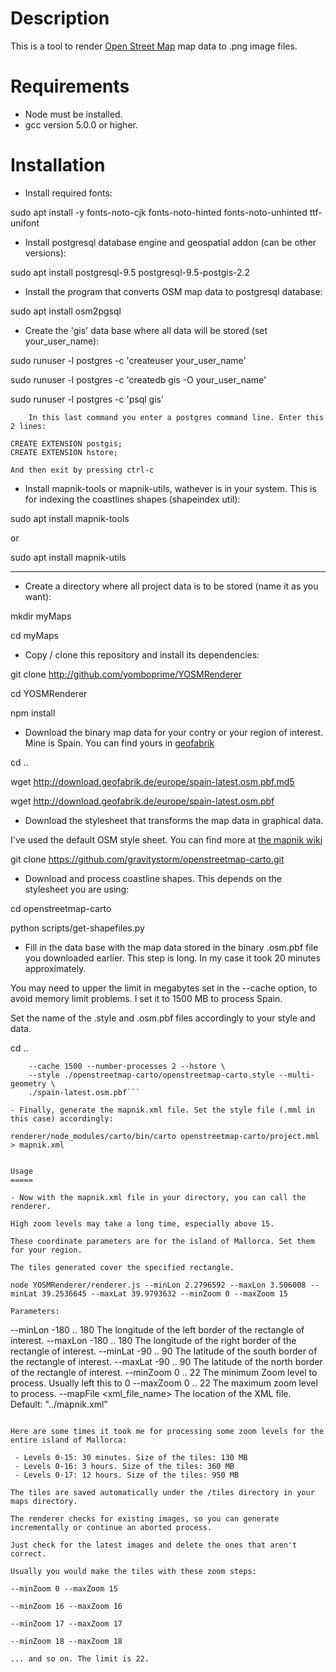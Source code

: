 
Description
===========

This is a tool to render [Open Street Map](http://osm.org) map data to .png image files.

Requirements
============

- Node must be installed.
- gcc version 5.0.0 or higher.


Installation
===========

- Install required fonts:

sudo apt install -y fonts-noto-cjk fonts-noto-hinted fonts-noto-unhinted ttf-unifont

- Install postgresql database engine and geospatial addon (can be other versions):

sudo apt install postgresql-9.5 postgresql-9.5-postgis-2.2

- Install the program that converts OSM map data to postgresql database:

sudo apt install osm2pgsql

- Create the 'gis' data base where all data will be stored (set your_user_name):

sudo runuser -l postgres -c 'createuser your_user_name'

sudo runuser -l postgres -c 'createdb gis -O your_user_name'

sudo runuser -l postgres -c 'psql gis'

        In this last command you enter a postgres command line. Enter this 2 lines:

	CREATE EXTENSION postgis;
	CREATE EXTENSION hstore;

	And then exit by pressing ctrl-c

- Install mapnik-tools or mapnik-utils, wathever is in your system.
This is for indexing the coastlines shapes (shapeindex util):

sudo apt install mapnik-tools

 or

sudo apt install mapnik-utils

---------------

- Create a directory where all project data is to be stored (name it as you want):

mkdir myMaps

cd myMaps

- Copy / clone this repository and install its dependencies:

git clone http://github.com/yomboprime/YOSMRenderer

cd YOSMRenderer

npm install


- Download the binary map data for your contry or your region of interest.
Mine is Spain. You can find yours in [geofabrik](http://download.geofabrik.de)

cd ..

wget http://download.geofabrik.de/europe/spain-latest.osm.pbf.md5

wget http://download.geofabrik.de/europe/spain-latest.osm.pbf

- Download the stylesheet that transforms the map data in graphical data.

I've used the default OSM style sheet. You can find more at [the mapnik wiki](https://github.com/mapnik/mapnik/wiki/StyleShare)

git clone https://github.com/gravitystorm/openstreetmap-carto.git

- Download and process coastline shapes. This depends on the stylesheet you are using:

cd openstreetmap-carto

python scripts/get-shapefiles.py

- Fill in the data base with the map data stored in the binary .osm.pbf file you downloaded earlier.
This step is long. In my case it took 20 minutes approximately.

You may need to upper the limit in megabytes set in the --cache option, to avoid memory limit problems. I set it to 1500 MB to process Spain.

Set the name of the .style and .osm.pbf files accordingly to your style and data.

cd ..

```osm2pgsql --create --slim \
    --cache 1500 --number-processes 2 --hstore \
    --style ./openstreetmap-carto/openstreetmap-carto.style --multi-geometry \
    ./spain-latest.osm.pbf```

- Finally, generate the mapnik.xml file. Set the style file (.mml in this case) accordingly:

renderer/node_modules/carto/bin/carto openstreetmap-carto/project.mml > mapnik.xml


Usage
=====

- Now with the mapnik.xml file in your directory, you can call the renderer.

High zoom levels may take a long time, especially above 15.

These coordinate parameters are for the island of Mallorca. Set them for your region.

The tiles generated cover the specified rectangle.

node YOSMRenderer/renderer.js --minLon 2.2796592 --maxLon 3.506008 --minLat 39.2536645 --maxLat 39.9793632 --minZoom 0 --maxZoom 15

Parameters:
```
--minLon -180 .. 180 The longitude of the left border of the rectangle of interest.
--maxLon -180 .. 180 The longitude of the right border of the rectangle of interest.
--minLat -90 .. 90 The latitude of the south border of the rectangle of interest.
--maxLat -90 .. 90 The latitude of the north border of the rectangle of interest.
--minZoom 0 .. 22 The minimum Zoom level to process. Usually left this to 0
--maxZoom 0 .. 22 The maximum zoom level to process.
--mapFile <xml_file_name> The location of the XML file. Default: "../mapnik.xml"
```

Here are some times it took me for processing some zoom levels for the entire island of Mallorca:

 - Levels 0-15: 30 minutes. Size of the tiles: 130 MB
 - Levels 0-16: 3 hours. Size of the tiles: 360 MB
 - Levels 0-17: 12 hours. Size of the tiles: 950 MB

The tiles are saved automatically under the /tiles directory in your maps directory.

The renderer checks for existing images, so you can generate incrementally or continue an aborted process.

Just check for the latest images and delete the ones that aren't correct.

Usually you would make the tiles with these zoom steps:

--minZoom 0 --maxZoom 15

--minZoom 16 --maxZoom 16

--minZoom 17 --maxZoom 17

--minZoom 18 --maxZoom 18

... and so on. The limit is 22.
